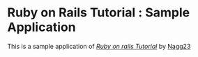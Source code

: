 # Ruby on Rails Tutorial : Sample Application

This is a sample application of [*Ruby on rails Tutorial*](http://railstutorial.jp/) by [Nagg23](http://rubylearner.hatenablog.jp)
